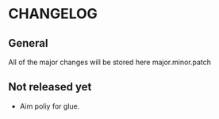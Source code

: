 # CHANGELOG 
## General
All of the major changes will be stored here
major.minor.patch

## Not released yet 
- Aim poliy for glue.
